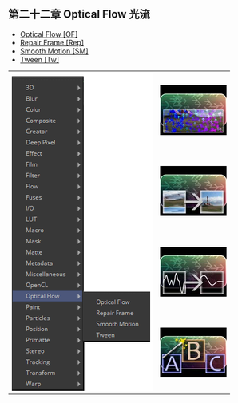 ## 第二十二章 Optical Flow 光流

- [Optical Flow [OF]](./Optical%20Flow%20[OF].md) 
- [Repair Frame [Rep]](./Repair%20Frame%20[Rep].md) 
- [Smooth Motion [SM]](./Smooth%20Motion%20[SM].md) 
- [Tween [Tw]](./Tween%20[Tw].md)

<table id="img">
  <tr>
    <td rowspan="4"><img src="images/OpticalFlow_index.png" alt="OpticalFlow_index"></td>
    <td><img src="images/OpticalFlow_index.jpg" alt="OpticalFlow_index"></td>
  </tr>
  <tr>
    <td><img src="images/RepairFrame_index.jpg" alt="RepairFrame_index"></td>
  </tr>
  <tr>
    <td><img src="images/SmoothMotion_index.jpg" alt="SmoothMotion_index"></td>
  </tr>
  <tr>
    <td><img src="images/Tween_index.jpg" alt="Tween_index"></td>
  </tr>
</table>

